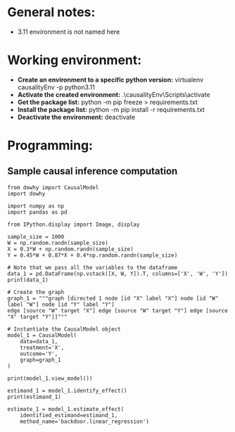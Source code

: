 # General notes:

* 3.11 environment is not named here

# Working environment:

* **Create an environment to a specific python version:** virtualenv causalityEnv -p python3.11
* **Activate the created environment:** .\causalityEnv\Scripts\activate
* **Get the package list:** python -m pip freeze > requirements.txt
* **Install the package list:** python -m pip install -r requirements.txt
* **Deactivate the environment:** deactivate

# Programming:

## Sample causal inference computation

```
from dowhy import CausalModel
import dowhy

import numpy as np
import pandas as pd

from IPython.display import Image, display

sample_size = 1000
W = np.random.randn(sample_size)
X = 0.3*W + np.random.randn(sample_size)
Y = 0.45*W + 0.87*X + 0.4*np.random.randn(sample_size)

# Note that we pass all the variables to the dataframe
data_1 = pd.DataFrame(np.vstack([X, W, Y]).T, columns=['X', 'W', 'Y'])
print(data_1)

# Create the graph
graph_1 = """graph [directed 1 node [id "X" label "X"] node [id "W" label "W"] node [id "Y" label "Y"]
edge [source "W" target "X"] edge [source "W" target "Y"] edge [source "X" target "Y"]]"""

# Instantiate the CausalModel object
model_1 = CausalModel(
    data=data_1,
    treatment='X',
    outcome='Y',
    graph=graph_1
)

print(model_1.view_model())

estimand_1 = model_1.identify_effect()
print(estimand_1)

estimate_1 = model_1.estimate_effect(
    identified_estimand=estimand_1,
    method_name='backdoor.linear_regression')
```
